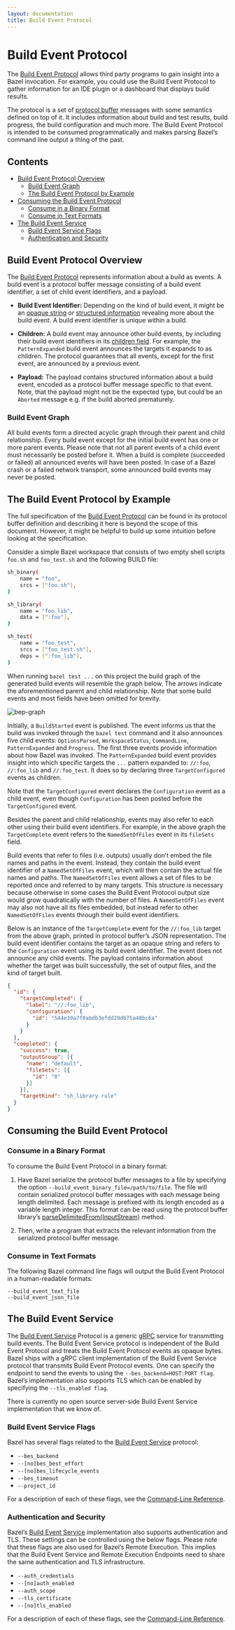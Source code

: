 ```yaml
---
layout: documentation
title: Build Event Protocol
---
```


# Build Event Protocol

The [Build Event Protocol] allows third party programs to gain insight into a
Bazel invocation. For example, you could use the Build Event Protocol to gather
information for an IDE plugin or a dashboard that displays build results.

The protocol is a set of [protocol buffer] messages with some semantics defined
on top of it. It includes information about build and test results, build
progress, the build configuration and much more. The Build Event Protocol is
intended to be consumed programmatically and makes parsing Bazel’s command line
output a thing of the past.

## Contents

*  [Build Event Protocol Overview](#build-event-protocol-overview)
   *  [Build Event Graph](#build-event-graph)
   *  [The Build Event Protocol by Example](#the-build-event-protocol-by-example)
*  [Consuming the Build Event Protocol](#consuming-the-build-event-protocol)
   *  [Consume in a Binary Format](#consume-in-a-binary-format)
   *  [Consume in Text Formats](#consume-in-text-formats)
*  [The Build Event Service](#the-build-event-service)
   *  [Build Event Service Flags](#build-event-service-flags)
   *  [Authentication and Security](#authentication-and-security)

## Build Event Protocol Overview

The [Build Event Protocol] represents information about a build as events. A
build event is a protocol buffer message consisting of a build event identifier,
a set of child event identifiers, and a payload.

*  __Build Event Identifier:__ Depending on the kind of build event, it might be
an [opaque string] or [structured information] revealing more about the build
event. A build event identifier is unique within a build.

*  __Children:__ A build event may announce other build events, by including
their build event identifiers in its [children field]. For example, the
`PatternExpanded` build event announces the targets it expands to as children.
The protocol guarantees that all events, except for the first event, are
announced by a previous event.

* __Payload:__ The payload contains structured information about a build event,
encoded as a protocol buffer message specific to that event. Note, that the
payload might not be the expected type, but could be an `Aborted` message e.g.
if the build aborted prematurely.

### Build Event Graph
All build events form a directed acyclic graph through their parent and child
relationship. Every build event except for the initial build event has one or
more parent events. Please note that not all parent events of a child event must
necessarily be posted before it. When a build is complete (succeeded or failed)
all announced events will have been posted. In case of a Bazel crash or a failed
network transport, some announced build events may never be posted.

## The Build Event Protocol by Example
The full specification of the [Build Event Protocol] can be found in its
protocol buffer definition and describing it here is beyond the scope of this
document. However, it might be helpful to build up some intuition before looking
at the specification.

Consider a simple Bazel workspace that consists of two empty shell scripts
`foo.sh` and `foo_test.sh` and the following BUILD file:

```bash
sh_binary(
    name = "foo",
    srcs = ["foo.sh"],
)

sh_library(
    name = "foo_lib",
    data = [":foo"],
)

sh_test(
    name = "foo_test",
    srcs = ["foo_test.sh"],
    deps = [":foo_lib"],
)
```

When running `bazel test ...` on this project the build graph of the generated
build events will resemble the graph below. The arrows indicate the
aforementioned parent and child relationship. Note that some build events and
most fields have been omitted for brevity.

![bep-graph]

Initially, a `BuildStarted` event is published. The event informs us that the
build was invoked through the `bazel test` command and it also announces five
child events: `OptionsParsed`, `WorkspaceStatus`, `CommandLine`,
`PatternExpanded` and `Progress`. The first three events provide information
about how Bazel was invoked. The `PatternExpanded` build event provides insight
into which specific targets the `...` pattern expanded to: `//:foo`, `//:foo_lib`
and `//:foo_test`. It does so by declaring three `TargetConfigured` events as
children.

Note that the `TargetConfigured` event declares the `Configuration` event as a
child event, even though `Configuration` has been posted before the
`TargetConfigured` event.

Besides the parent and child relationship, events may also refer to each other
using their build event identifiers. For example, in the above graph the
`TargetComplete` event refers to the `NamedSetOfFiles` event in its `fileSets`
field.

Build events that refer to files (i.e. outputs) usually don’t embed the file
names and paths in the event. Instead, they contain the build event identifier
of a `NamedSetOfFiles` event, which will then contain the actual file names and
paths. The `NamedSetOfFiles` event allows a set of files to be reported once and
referred to by many targets. This structure is necessary because otherwise in
some cases the Build Event Protocol output size would grow quadratically with
the number of files. A `NamedSetOfFiles` event may also not have all its files
embedded, but instead refer to other `NamedSetOfFiles` events through their
build event identifiers.

Below is an instance of the `TargetComplete` event for the `//:foo_lib` target
from the above graph, printed in protocol buffer’s JSON representation. The
build event identifier contains the target as an opaque string and refers to the
`Configuration` event using its build event identifier. The event does not
announce any child events. The payload contains information about whether the
target was built successfully, the set of output files, and the kind of target
built.

```json
{
  "id": {
    "targetCompleted": {
      "label": "//:foo_lib",
      "configuration": {
        "id": "544e39a7f0abdb3efdd29d675a48bc6a"
      }
    }
  },
  "completed": {
    "success": true,
    "outputGroup": [{
      "name": "default",
      "fileSets": [{
        "id": "0"
      }]
    }],
    "targetKind": "sh_library rule"
  }
}
```

## Consuming the Build Event Protocol

### Consume in a Binary Format

To consume the Build Event Protocol in a binary format:

1. Have Bazel serialize the protocol buffer messages to a file by specifying the
option `--build_event_binary_file=/path/to/file`. The file will contain
serialized protocol buffer messages with each message being length delimited.
Each message is prefixed with its length encoded as a variable length integer.
This format can be read using the protocol buffer library’s
[parseDelimitedFrom(InputStream)] method.

2. Then, write a program that extracts the relevant information from the
serialized protocol buffer message.

### Consume in Text Formats

The following Bazel command line flags will output the Build Event Protocol in a
human-readable formats:

```
--build_event_text_file
--build_event_json_file
```

## The Build Event Service

The [Build Event Service] Protocol is a generic [gRPC] service for transmitting
build events. The Build Event Service protocol is independent of the Build Event
Protocol and treats the Build Event Protocol events as opaque bytes. Bazel ships
with a gRPC client implementation of the Build Event Service protocol that
transmits Build Event Protocol events. One can specify the endpoint to send the
events to using the `--bes_backend=HOST:PORT flag`. Bazel’s implementation also
supports TLS which can be enabled by specifying the `--tls_enabled flag`.

There is currently no open source server-side Build Event Service implementation
that we know of.

### Build Event Service Flags

Bazel has several flags related to the [Build Event Service] protocol:

*  `--bes_backend`
*  `--[no]bes_best_effort`
*  `--[no]bes_lifecycle_events`
*  `--bes_timeout`
*  `--project_id`

For a description of each of these flags, see the
[Command-Line Reference](command-line-reference.html).

### Authentication and Security

Bazel’s [Build Event Service] implementation also supports authentication and
TLS. These settings can be controlled using the below flags. Please note that
these flags are also used for Bazel’s Remote Execution. This implies that the
Build Event Service and Remote Execution Endpoints need to share the same
authentication and TLS infrastructure.

*  `--auth_credentials`
*  `--[no]auth_enabled`
*  `--auth_scope`
*  `--tls_certificate`
*  `--[no]tls_enabled`

For a description of each of these flags, see the
[Command-Line Reference](command-line-reference.html).

[Build Event Protocol]:
https://github.com/bazelbuild/bazel/blob/master/src/main/java/com/google/devtools/build/lib/buildeventstream/proto/build_event_stream.proto

[Build Event Service]:
https://github.com/googleapis/googleapis/blob/master/google/devtools/build/v1/publish_build_event.proto

[gRPC]: https://www.grpc.io

[protocol buffer]: https://developers.google.com/protocol-buffers/

[bep-graph]: /assets/bep-graph.svg

[parseDelimitedFrom(InputStream)]:
https://developers.google.com/protocol-buffers/docs/reference/java/com/google/protobuf/AbstractParser#parseDelimitedFrom-java.io.InputStream-

[opaque string]:
https://github.com/bazelbuild/bazel/blob/16a107d/src/main/java/com/google/devtools/build/lib/buildeventstream/proto/build_event_stream.proto#L91

[structured information]:
https://github.com/bazelbuild/bazel/blob/16a107d/src/main/java/com/google/devtools/build/lib/buildeventstream/proto/build_event_stream.proto#L123

[children field]:
https://github.com/bazelbuild/bazel/blob/16a107d/src/main/java/com/google/devtools/build/lib/buildeventstream/proto/build_event_stream.proto#L469
